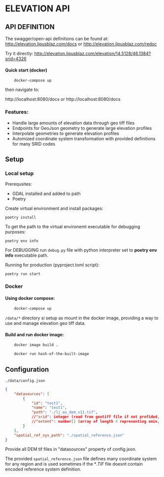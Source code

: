# ELEVATION API

## API DEFINITION
The swagger/open-api definitions can be found at:
http://elevation.lipusblaz.com/docs or http://elevation.lipusblaz.com/redoc

Try it directly:
http://elevation.lipusblaz.com/elevation/14.5128/46.1384?srid=4326

#### Quick start (docker)

```
    docker-compose up
```

then navigate to:

http://localhost:8080/docs or http://localhost:8080/docs


### Features:
- Handle large amounts of elevation data through geo tiff files
- Endpoints for GeoJson geometry to generate large elevation profiles
- Interpolate geometries to generate elevation profiles
- Automized coordinate system transformation with provided definitions for many SRID codes

## Setup

### Local setup
Prerequsites:
- GDAL installed and added to path
- Poetry

Create virtual environment and install packages:
```shell
poetry install
```

To get the path to the virtual environemt executable for debugging purposes:

```shell
poetry env info
```

For DEBUGGING run ```debug.py``` file with python interpreter set to **poetry env info** executable path.

Running for production (pyproject.toml script):
```shell
poetry run start
```

### Docker

#### Using docker compose:

```sh
    docker-compose up
```

```/data/*``` directory si setup as mount in the docker image, providing a way to use and manage elevation geo tiff data.

#### Build and run docker image:

```sh
    docker image build .
```
```sh
    docker run hash-of-the-built-image
```



## Configuration 

```./data/config.json```

```json
{
    "datasources": [
        {
            "id": "test1",
            "name": "test1",
            "path": "./lj_eu_dem_v11.tif",
            //"srid": integer (read from geotiff file if not profided, otherwise it will be read from spatial_reference.json),
            //"extent": number[] (array of length 4 representing xmin, ymin, xmax, ymax in the coordinate system srid or )
        }
    ],
    "spatial_ref_sys_path": "./spatial_reference.json"
}
```

Provide all DEM tif files in "datasources" property of config.json.

The provided ```spatial_reference.json``` file defines many coordinate system for any region and is used sometimes if the **.*TIF** file doesnt contain encoded reference system definition.

